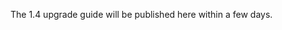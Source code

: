 <script>{
    "title": "jQuery Mobile 1.4 Upgrade Guide",
     "pageTemplate": "page-contentfull.php"
}</script>

The 1.4 upgrade guide will be published here within a few days.